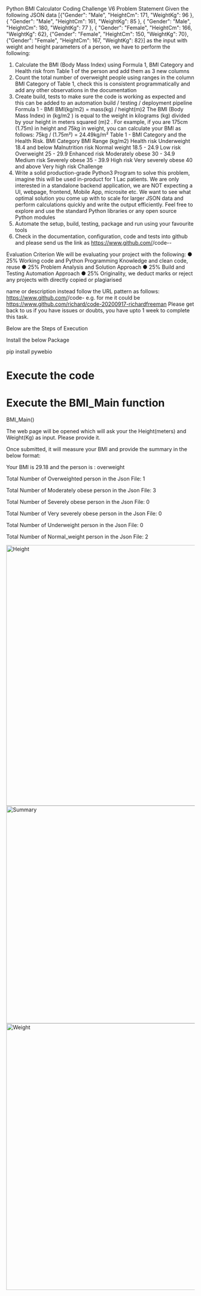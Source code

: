 Python BMI Calculator Coding Challenge V6
Problem Statement
Given the following JSON data
[{"Gender": "Male", "HeightCm": 171, "WeightKg": 96 },
{ "Gender": "Male", "HeightCm": 161, "WeightKg": 85 },
{ "Gender": "Male", "HeightCm": 180, "WeightKg": 77 },
{ "Gender": "Female", "HeightCm": 166, "WeightKg": 62},
{"Gender": "Female", "HeightCm": 150, "WeightKg": 70},
{"Gender": "Female", "HeightCm": 167, "WeightKg": 82}]
as the input with weight and height parameters of a person, we have to perform
the following:
1) Calculate the BMI (Body Mass Index) using Formula 1, BMI Category and
Health risk from Table 1 of the person and add them as 3 new columns
2) Count the total number of overweight people using ranges in the column BMI
Category of Table 1, check this is consistent programmatically and add any
other observations in the documentation
3) Create build, tests to make sure the code is working as expected and this
can be added to an automation build / testing / deployment pipeline
Formula 1 - BMI
BMI(kg/m2) = mass(kg) / height(m)2
The BMI (Body Mass Index) in (kg/m2
) is equal to the weight in kilograms (kg)
divided by your height in meters squared (m)2
. For example, if you are 175cm
(1.75m) in height and 75kg in weight, you can calculate your BMI as follows: 75kg
/ (1.75m²) = 24.49kg/m²
Table 1 - BMI Category and the Health Risk.
BMI Category BMI Range (kg/m2) Health risk
Underweight 18.4 and below Malnutrition risk
Normal weight 18.5 - 24.9 Low risk
Overweight 25 - 29.9 Enhanced risk
Moderately obese 30 - 34.9 Medium risk
Severely obese 35 - 39.9 High risk
Very severely obese 40 and above Very high risk
Challenge
1) Write a solid production-grade Python3 Program to solve this problem,
imagine this will be used in-product for 1 Lac patients. We are only
interested in a standalone backend application, we are NOT expecting a UI,
webpage, frontend, Mobile App, microsite etc. We want to see what optimal
solution you come up with to scale for larger JSON data and perform
calculations quickly and write the output efficiently. Feel free to explore and
use the standard Python libraries or any open source Python modules
2) Automate the setup, build, testing, package and run using your favourite
tools
3) Check in the documentation, configuration, code and tests into github and
please send us the link as
https://www.github.com/<owner>/code-<date>-<your fullname>

Evaluation Criterion
We will be evaluating your project with the following:
● 25% Working code and Python Programming Knowledge and clean code, reuse
● 25% Problem Analysis and Solution Approach
● 25% Build and Testing Automation Approach
● 25% Originality, we deduct marks or reject any projects with directly copied or plagiarised

name or description instead follow the URL pattern as follows:
https://www.github.com/<owner>/code<date>-<your fullname> e.g. for me it could be
https://www.github.com/richard/code-20200917-richardfreeman
Please get back to us if you have issues or doubts, you have upto 1 week to complete this task.
  
Below are the Steps of Execution
  
Install the below Package

pip install pywebio

# Execute the code
  
# Execute the BMI_Main function
BMI_Main()
  
The web page will be opened which will ask your the Height(meters) and Weight(Kg) as input. Please provide it.

Once submitted, it will measure your BMI and provide the summary in the below format:
  
Your BMI is 29.18 and the person is : overweight

Total Number of Overweighted person in the Json File: 1

Total Number of Moderately obese person in the Json File: 3

Total Number of Severely obese person in the Json File: 0

Total Number of Very severely obese person in the Json File: 0

Total Number of Underweight person in the Json File: 0

Total Number of Normal_weight person in the Json File: 2
  
  
<img width="697" alt="Height" src="https://user-images.githubusercontent.com/99289737/153113977-3d602c25-f51f-4ba2-b628-7410cedbd61d.PNG"><img width="582" alt="Summary" src="https://user-images.githubusercontent.com/99289737/153113979-cb89faa6-2348-4709-bbfd-714663788f5a.PNG">
<img width="713" alt="Weight" src="https://user-images.githubusercontent.com/99289737/153113987-579020f9-449b-436b-bec9-1133a1089b8e.PNG">
